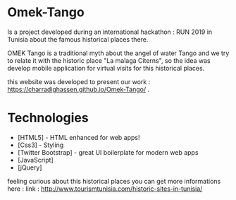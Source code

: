 # Omek-Tango
Is a project developed during an international hackathon : RUN 2019 in Tunisia about the famous historical places there.

OMEK Tango is a traditional myth about the angel of water Tango and we try to relate it with the historic place "La malaga Citerns", so the idea was develop mobile application for virtual visits for this historical places.

this website was developed to present our work : https://charradighassen.github.io/Omek-Tango/ .
# Technologies

- [HTML5] - HTML enhanced for web apps!
- [Css3] - Styling
- [Twitter Bootstrap] - great UI boilerplate for modern web apps
- [JavaScript]
- [jQuery] 

feeling curious about this historical places you can get more informations here : link : http://www.tourismtunisia.com/historic-sites-in-tunisia/
